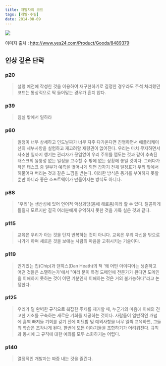 ```yaml
---
title: 개발자의 코드
tags: [개발-수필]
date: 2014-08-09
---
```


![](https://image.yes24.com/momo/TopCate238/MidCate006/23754823.jpg)

이미지 출처 : http://www.yes24.com/Product/Goods/8489379

## 인상 깊은 단락

### p20
> 설령 예전에 작성한 것을 이용하여 재구현하기로 결정한 경우라도 주석 처리했던 코드는 통상적으로 딱 들어맞는 경우가 흔치 않다.

### p39
> 침실 밖에서 일하라

### p60
> 일정이 너무 상세하고 인도날짜가 너무 자주 다가온다면 진행하면서 애플리케이션의 세부사항을 실험하고 재고려할 재량권이 없어진다. 우리는 마치 무지하면서 사소한 일까지 챙기는 관리자가 끊임없이 우리 주위를 맴도는 것과 같이 추측된 태스크의 융퉁성 없는 일정을 고수할 수 밖에 없는 상황에 놓일 것이다. 그러다가 작은 태스크 중 일부가 예측을 벗어나게 되면 갑자기 전체 일정표가 우리 앞에서 허물어져 버리는 것과 같은 느낌을 받는다. 이러한 방식은 동기를 부여하지 못할 뿐만 아니라 좋은 소프트웨어가 만들어지는 방식도 아니다.

### p88
> "우리"는 생산성에 있어 언어적 액상과당(몸에 해로움)이라 할 수 있다. 달콤하게 들릴지 모르지만 결국 여러분에게 유익하지 못한 것을 가득 실은 것과 같다.

### p115
> 교육은 우리가 아는 것을 단지 반복하는 것이 아니다. 교육은 우리 자신을 밖으로 나가게 하며 새로운 것을 보애눈 사람의 마음을 고취시키는 기술이다.

### p119
> 인기있는 칩(Chip)과 댄히스(Dan Heath)의 책 '왜 어떤 아이디어는 생존하고 어떤 것들은 소멸하는가'에서 "여러 분이 특정 도메인에 전문가가 된다면 도메인을 이해하지 못하는 것이 어떤 기분인지 이해하는 것은 거의 불가능하다"라고 논쟁한다.

### p125
> 우리가 덜 완벽한 규칙으로 복잡한 주제를 제거할 때, 누군가의 마음에 이해의 견고한 기초를 구축하는 새로운 기회를 제공하는 것이다. 사람들이 일반적인 개념에 흠뻑 빠져들 기회를 갖기 전에 미묘함 및 예외사항을 너무 일찍 교육하면, 그들의 학습은 조각나게 된다. 한번에 모든 이야기들을 조합하기가 어려워진다. 규칙과 동시에 그 규칙에 대한 예외를 모두 소화하기는 어렵다.

### p140
> 열정적인 개발자는 짜증 내는 것을 즐긴다.
